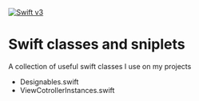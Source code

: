 [![Swift v3](https://img.shields.io/badge/Swift-3-orange.svg?style=flat)](https://developer.apple.com/swift/)
# Swift classes and sniplets
A collection of useful swift classes I use on my projects

- Designables.swift
- ViewCotrollerInstances.swift
